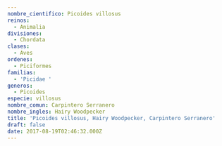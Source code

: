 ```yaml
---
nombre_cientifico: Picoides villosus
reinos:
  - Animalia
divisiones:
  - Chordata
clases:
  - Aves
ordenes:
  - Piciformes
familias:
  - 'Picidae '
generos:
  - Picoides
especie: villosus
nombre_comun: Carpintero Serranero
nombre_ingles: Hairy Woodpecker
title: 'Picoides villosus, Hairy Woodpecker, Carpintero Serranero'
draft: false
date: 2017-08-19T02:46:32.000Z
---
```


